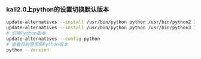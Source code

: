 ### kali2.0上python的设置切换默认版本

```bash
update-alternatives --install /usr/bin/python python /usr/bin/python2 100
update-alternatives --install /usr/bin/python python /usr/bin/python3 150
# 切换Python版本
update-alternatives --config python
# 查看目前使用的Python版本
python --version
```

